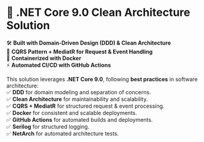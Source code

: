 # 🚀 .NET Core 9.0 Clean Architecture Solution  

🛠 **Built with Domain-Driven Design (DDD) & Clean Architecture**  
📌 **CQRS Pattern + MediatR for Request & Event Handling**  
🐳 **Containerized with Docker**  
⚡ **Automated CI/CD with GitHub Actions**  

This solution leverages **.NET Core 9.0**, following **best practices** in software architecture:  
✅ **DDD** for domain modeling and separation of concerns.  
✅ **Clean Architecture** for maintainability and scalability.  
✅ **CQRS + MediatR** for structured request & event processing.  
✅ **Docker** for consistent and scalable deployments.  
✅ **GitHub Actions** for automated builds and deployments.  
✅ **Serilog** for structured logging.  
✅ **NetArch** for automated architecture tests.  

